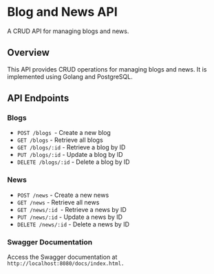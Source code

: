 # Blog and News API

A CRUD API for managing blogs and news.

## Overview

This API provides CRUD operations for managing blogs and news. It is implemented using Golang and PostgreSQL.

## API Endpoints

### Blogs 


- `POST /blogs `- Create a new blog
- `GET /blogs` - Retrieve all blogs
- `GET /blogs/:id` - Retrieve a blog by ID
- `PUT /blogs/:id` - Update a blog by ID
- `DELETE /blogs/:id` - Delete a blog by ID

### News 

- `POST /news` - Create a new news
- `GET /news` - Retrieve all news
- `GET /news/:id `- Retrieve a news by ID
- `PUT /news/:id` - Update a news by ID
- `DELETE /news/:id` - Delete a news by ID


### Swagger Documentation 
Access the Swagger documentation at `http://localhost:8080/docs/index.html.`
